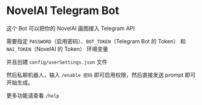 # NovelAI Telegram Bot

这个 Bot 可以把你的 NovelAI 画图接入 Telegram API

需要指定 `PASSWORD`（启用密码）、`BOT_TOKEN`（Telegram Bot 的 Token） 和 `NAI_TOKEN`（NovelAI 的 Token） 环境变量

并且创建 `config/userSettings.json` 文件

然后私聊机器人，输入 `/enable 密码` 即可启用权限，然后直接发送 prompt 即可开始生成。

更多功能请查看 `/help`